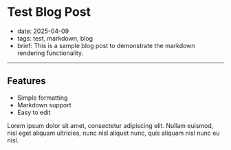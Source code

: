 # Test Blog Post

- date: 2025-04-09
- tags: test, markdown, blog
- brief: This is a sample blog post to demonstrate the markdown rendering functionality.

---

## Features

- Simple formatting
- Markdown support
- Easy to edit

Lorem ipsum dolor sit amet, consectetur adipiscing elit. Nullam euismod, nisl eget aliquam ultricies, nunc nisl aliquet nunc, quis aliquam nisl nunc eu nisl.